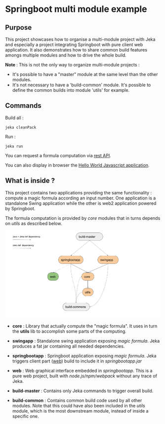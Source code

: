 # Springboot multi module example

## Purpose
This project showcases how to organise a multi-module project with Jeka and especially a project integrating Springboot 
with pure client web application. It also demonstrates how to share common build features amongs multiple modules and how to 
drive the whole build.

__Note__ : This is not the only way to organize multi-module projects :
* It's possible to have a "master" module at the same level than the other modules.
* It's not necessary to have a 'build-common' module. It's possible to define the common builds into  module 'utils' for example.

## Commands



Build all :
```shell
jeka cleanPack
```

Run :
```shell
jeka run
```

You can request a formula computation via [rest API](http://localhost:8080/formula?input=17).

You can also display in browser the [Hello World Javascript application](http://localhost:8080).


## What is inside ?

This project contains two applications providing the same functionality : compute a magic formula according an input number.
One application is a standalone Swing application while the other is web2 application powered by Springboot.

The formula computation is provided by _core_ modules that in turns depends on  _utils_ as described below.

![map](modules.png) 

* __core__ : Library that actually compute the "magic formula". It uses in turn the __utils__ lib to accomplish some parts of the computing.

* __swingapp__ : Standalone swing application exposing _magic formula_. Jeka produces a fat jar containing all needed dependencies.

* __springbootapp__ : Springboot application exposing _magic formula_. Jeka triggers client part ([web](./web)) build to include it in _springbootapp.jar_ 

* __web__ : Web graphical interface embedded in _springbootapp_. This is a pure web project, built with _node.js/npm/webpack_ without any trace of Jeka.

* __build-master__ : Contains only Jeka commands to trigger overall build.

* __build-common__ : Contains common build code used by all other modules. Note that this could have also been included in the _utils_ module, which is the most downstream module, instead of inside a specific one. 











